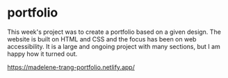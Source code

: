 # portfolio

This week's project was to create a portfolio based on a given design. The website is built on HTML and CSS and the focus has been on web accessibility. 
It is a large and ongoing project with many sections, but I am happy how it turned out. 

https://madelene-trang-portfolio.netlify.app/
